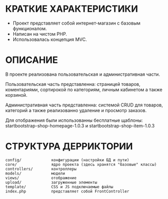 # КРАТКИЕ ХАРАКТЕРИСТИКИ

- Проект представляет собой интернет-магазин с базовым функционалом. 
- Написан на чистом PHP. 
- Использовалась концепция MVC.

# ОПИСАНИЕ

В проекте реализована пользовательская и административная части. 

Пользовательская часть представленна: страницей товаров, коментариями, сортирокой по категориям, личным кабинетом а также корзиной. 

Административная часть представленна: системой CRUD для товаров, категорий а также реализованно удаление и просмотр заказов.

Для отображения были использованны бесплатные щаблоны: startbootstrap-shop-homepage-1.0.3 и startbootstrap-shop-item-1.0.3 


# СТРУКТУРА ДЕРРИКТОРИИ

	config/	            конфигурации (настройки БД и пути) 
	core/               ядро проекта (здесь хранятся "базовые" классы)
	controllers/        контроллеры
	models/             модели
	views/              отображение
	upload/             загруженные элементы
	template/           CSS и JS подключаемые файлы
	index.php           представляет собой FrontController
